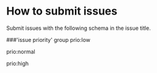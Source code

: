 # How to submit issues
Submit issues with the following schema in the issue title.

###'issue priority' group
prio:low

prio:normal

prio:high
